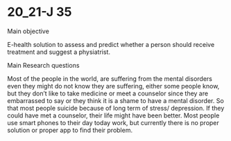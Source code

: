 # 20_21-J 35

 
 Main objective
 
   E-health solution to assess and predict whether a person should receive treatment and suggest a physiatrist. 
   
   
 Main Research questions
 
   Most of the people in the world, are suffering from the mental disorders even they might do not know they are suffering, either some people know,
   but they don’t like to take medicine or meet a counselor since they are embarrassed to say or they think it is a shame to have a mental disorder. 
   So that most people suicide because of long term of stress/ depression. If they could have met a counselor, their life might have been better.
   Most people use smart phones to their day today work, but currently there is no proper solution or proper app to find their problem.